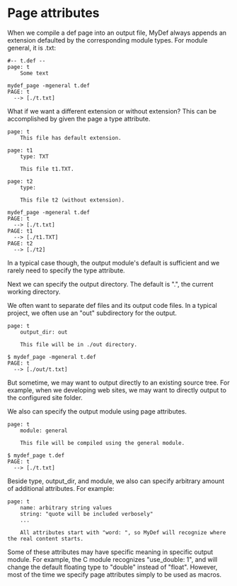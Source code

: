# Page attributes

When we compile a def page into an output file,
MyDef always appends an extension defaulted by the corresponding module types. For module general, it is .txt:

```
#-- t.def --
page: t
    Some text
```
```
mydef_page -mgeneral t.def
PAGE: t
  --> [./t.txt]
```

What if we want a different extension or without extension? This can be accomplished by given the page a type attribute.

    page: t
        This file has default extension.
        
    page: t1
        type: TXT
        
        This file t1.TXT.
        
    page: t2
        type:
        
        This file t2 (without extension).

```
mydef_page -mgeneral t.def
PAGE: t
  --> [./t.txt]
PAGE: t1
  --> [./t1.TXT]
PAGE: t2
  --> [./t2]
```
        
In a typical case though, the output module's default is sufficient and we rarely need to specify the type attribute.

Next we can specify the output directory. The default is ".", the current working directory.

We often want to separate def files and its output code files. In a typical project, we often use an "out" subdirectory for the output.

```
page: t
    output_dir: out
    
    This file will be in ./out directory.
```

```
$ mydef_page -mgeneral t.def
PAGE: t
  --> [./out/t.txt]
```

But sometime, we may want to output directly to an existing source tree. For example, when we developing web sites, we may want to directly output to the configured site folder.

We also can specify the output module using page attributes.
```
page: t
    module: general

    This file will be compiled using the general module.
```
```
$ mydef_page t.def
PAGE: t
  --> [./t.txt]
```

Beside type, output_dir, and module, we also can specify arbitrary amount of additional attributes. For example:

```
page: t
    name: arbitrary string values
    string: "quote will be included verbosely"
    ...
    
    All attributes start with "word: ", so MyDef will recognize where the real content starts.
```    

Some of these attributes may have specific meaning in specific output module. For example, the C module recognizes "use_double: 1", and will change the default floating type to "double" instead of "float". However, most of the time we specify page attributes simply to be used as macros.    
    
